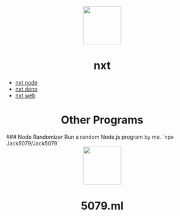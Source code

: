 <div align="center">
<img width="100" src="https://nxtbot.ml/icon.svg">
<h1>nxt</h1>
</div>

- [nxt node](//github.com/Jack5079/nxt)
- [nxt deno](//github.com/Jack5079/nxt-deno)
- [nxt web](//github.com/Jack5079/nxt-web)

<div align="center">
<h1>Other Programs</h1>
</div>
### Node Randomizer
Run a random Node.js program by me.
`npx Jack5079/Jack5079`
<div align="center">
<img width="100" src="https://5079.ml/5079mlicon.svg">
<h1>5079.ml</h1>
</div>
